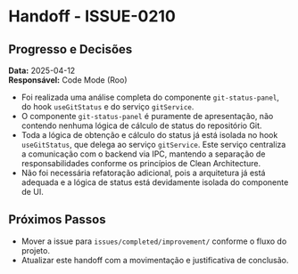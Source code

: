 # Handoff - ISSUE-0210

## Progresso e Decisões

**Data:** 2025-04-12  
**Responsável:** Code Mode (Roo)

- Foi realizada uma análise completa do componente `git-status-panel`, do hook `useGitStatus` e do serviço `gitService`.
- O componente `git-status-panel` é puramente de apresentação, não contendo nenhuma lógica de cálculo de status do repositório Git.
- Toda a lógica de obtenção e cálculo do status já está isolada no hook `useGitStatus`, que delega ao serviço `gitService`. Este serviço centraliza a comunicação com o backend via IPC, mantendo a separação de responsabilidades conforme os princípios de Clean Architecture.
- Não foi necessária refatoração adicional, pois a arquitetura já está adequada e a lógica de status está devidamente isolada do componente de UI.

## Próximos Passos

- Mover a issue para `issues/completed/improvement/` conforme o fluxo do projeto.
- Atualizar este handoff com a movimentação e justificativa de conclusão.